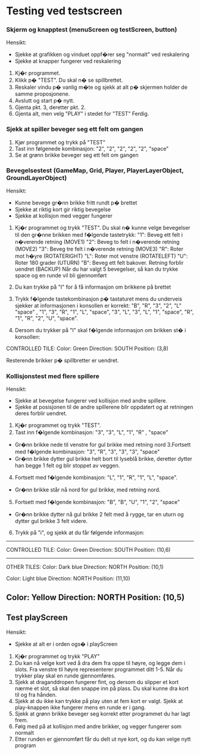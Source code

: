 # Testing ved testscreen

### Skjerm og knapptest (menuScreen og testScreen, button)
Hensikt: 
- Sjekke at grafikken og vinduet oppf�rer seg "normalt" ved reskalering
- Sjekke at knapper fungerer ved reskalering
1. Kj�r programmet.
2. Klikk p� "TEST". Du skal n� se spillbrettet.
3. Reskaler vindu p� vanlig m�te og sjekk at alt p� skjermen holder de samme proposjonene.
4. Avslutt og start p� nytt.
5. Gjenta pkt. 3, deretter pkt. 2. 
6. Gjenta alt, men velg "PLAY" i stedet for "TEST"
Ferdig.

### Sjekk at spiller beveger seg ett felt om gangen
1. Kjør programmet og trykk på "TEST"
2. Tast inn følgenede kombinasjon: "2", "2", "2", "2", "2", "space"
3. Se at grønn brikke beveger seg ett felt om gangen


### Bevegelsestest (GameMap, Grid, Player, PlayerLayerObject, GroundLayerObject)
Hensikt: 
- Kunne bevege gr�nn brikke fritt rundt p� brettet
- Sjekke at riktig kort gir riktig bevegelse
- Sjekke at kollisjon med vegger fungerer

1. Kj�r programmet og trykk "TEST". Du skal n� kunne velge bevegelser til den gr�nne brikken med f�lgende tastetrykk:
"1": Beveg ett felt i n�verende retning (MOVE1)
"2": Beveg to felt i n�verende retning (MOVE2)
"3": Beveg tre felt i n�verende retning (MOVE3)
"R": Roter mot h�yre (ROTATERIGHT)
"L": Roter mot venstre (ROTATELEFT)
"U": Roter 180 grader (UTURN)
"B": Beveg ett felt bakover. Retning forblir uendret (BACKUP)
Når du har valgt 5 bevegelser, så kan du trykke space og en runde vil bli gjennomført

2. Du kan trykke på "I" for å få informasjon om brikkene på brettet

3. Trykk f�lgende tastekombinasjon p� tastaturet mens du underveis sjekker at informasjonen i konsollen er korrekt:
"B", "R", "3", "2", "L" "space" , "1", "3", "R", "1", "L", "space", 
"3", "L", "3", "L", "1", "space",  "R", "1", "R", "2", "U", "space".

4. Dersom du trykker på "I" skal f�lgende informasjon om brikken st� i konsollen:

CONTROLLED TILE: 
Color: Green
Direction: SOUTH
Position: (3,8)

Resterende brikker p� spillbretter er uendret.


### Kollisjonstest med flere spillere
Hensikt: 
- Sjekke at bevegelse fungerer ved kollisjon med andre spillere. 
- Sjekke at posisjonen til de andre spillerene blir oppdatert og at retningen deres forblir uendret.

1. Kj�r programmet og trykk "TEST". 
2. Tast inn f�lgende kombinasjon:
"3", "3", "L", "1", "R" , "space"
- Gr�nn brikke nede  til venstre for gul brikke med retning nord
3.Fortsett med f�lgende kombinasjon:
"3", "R", "3", "3", "3", "space"
- Gr�nn brikke dytter gul brikke helt bort til lyseblå brikke, deretter dytter han begge 1 felt og blir stoppet av veggen.
4. Fortsett med f�lgende kombinasjon:
"L", "1", "R", "1", "L", "space".
- Gr�nn brikke står nå nord for gul brikke, med retning nord. 
5. Fortsett med f�lgende kombinasjon:
"B", "B", "U", "1", "2", "space"
- Gr�nn brikke dytter nå gul brikke 2 felt med å rygge, tar en uturn og dytter gul brikke 3 felt videre.

6. Trykk på "i", og sjekk at du får følgende informasjon:

-------------------
CONTROLLED TILE: 
Color: Green
Direction: SOUTH
Position: (10,6)

-------------------
OTHER TILES: 
Color: Dark blue
Direction: NORTH
Position: (10,1)

Color: Light blue
Direction: NORTH
Position: (11,10)

Color: Yellow
Direction: NORTH
Position: (10,5)
-------------------








## Test playScreen
Hensikt:
- Sjekke at alt er i orden ogs� i playScreen

1. Kj�r programmet og trykk "PLAY"
2. Du kan nå velge kort ved å dra dem fra oppe til høyre, og legge dem i slots. Fra venstre til høyre representerer programmet ditt 1-5. Når du trykker play skal en runde gjennomføres.
3. Sjekk at draganddropen fungerer fint, og dersom du slipper et kort nærme et slot, så skal den snappe inn på plass. Du skal kunne dra kort til og fra hånden. 
4. Sjekk at du ikke kan trykke på play uten at fem kort er valgt. Sjekk at play-knappen ikke fungerer mens en runde er i gang. 
5. Sjekk at grønn brikke beveger seg korrekt etter programmet du har lagt frem. 
6. Følg med på at kollisjon med andre brikker, og vegger fungerer som normalt
7. Etter runden er gjennomført får du delt ut nye kort, og du kan velge nytt program


